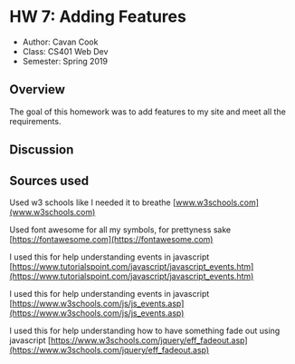 # HW 7: Adding Features

* Author: Cavan Cook
* Class: CS401 Web Dev
* Semester: Spring 2019

## Overview

The goal of this homework was to add features to my site and meet all the requirements.

## Discussion



## Sources used
Used w3 schools like I needed it to breathe
[www.w3schools.com](www.w3schools.com)

Used font awesome for all my symbols, for prettyness sake
[https://fontawesome.com](https://fontawesome.com)

I used this for help understanding events in javascript
[https://www.tutorialspoint.com/javascript/javascript_events.htm](https://www.tutorialspoint.com/javascript/javascript_events.htm)

I used this for help understanding events in javascript
[https://www.w3schools.com/js/js_events.asp](https://www.w3schools.com/js/js_events.asp)

I used this for help understanding how to have something fade out using javascript
[https://www.w3schools.com/jquery/eff_fadeout.asp](https://www.w3schools.com/jquery/eff_fadeout.asp)

